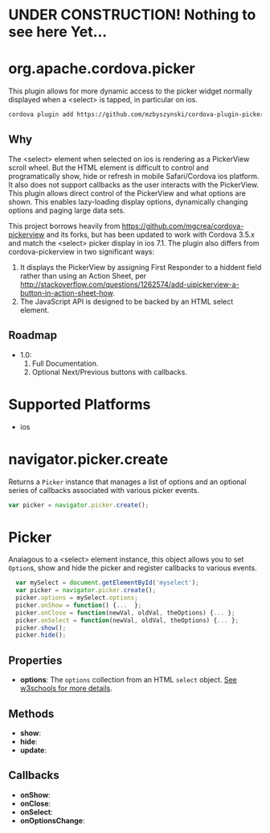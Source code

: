 # UNDER CONSTRUCTION! Nothing to see here Yet...



# org.apache.cordova.picker
This plugin allows for more dynamic access to the picker widget normally displayed when a &lt;select&gt; is tapped, in particular on ios.
```sh
cordova plugin add https://github.com/mzbyszynski/cordova-plugin-picker.git
```
## Why
The &lt;select&gt; element when selected on ios is rendering as a PickerView scroll wheel. But the HTML element is difficult to control and programatically show, hide or refresh in mobile Safari/Cordova ios platform. It also does not support callbacks 
as the user interacts with the PickerView. This plugin allows direct control of the PickerView and what options are shown. This enables lazy-loading display options, dynamically changing options and paging large data sets.

This project borrows heavily from https://github.com/mgcrea/cordova-pickerview and its forks, but has been updated to work with Cordova 3.5.x and match the &lt;select&gt; picker display in ios 7.1. The plugin also differs from cordova-pickerview in two significant ways:

  1. It displays the PickerView by assigning First Responder to a hiddent field rather than using an Action Sheet, per   http://stackoverflow.com/questions/1262574/add-uipickerview-a-button-in-action-sheet-how.
  2. The JavaScript API is designed to be backed by an HTML select element.

## Roadmap
* 1.0:
  1. Full Documentation.
  2. Optional Next/Previous buttons with callbacks.

# Supported Platforms
- ios

# navigator.picker.create
Returns a `Picker` instance that manages a list of options and an optional series of callbacks associated with various picker events.
```JavaScript
var picker = navigator.picker.create();
```

# Picker
Analagous to a &lt;select&gt; element instance, this object allows you to set `Option`s, show and hide the picker and register callbacks to various events.
```JavaScript
  var mySelect = document.getElementById('myselect');
  var picker = navigator.picker.create();
  picker.options = mySelect.options;
  picker.onShow = function() {...  };
  picker.onClose = function(newVal, oldVal, theOptions) {... };
  picker.onSelect = function(newVal, oldVal, theOptions) {... };
  picker.show();
  picker.hide();
```

## Properties
- __options__: The `options` collection from an HTML `select` object. [See w3schools for more details](http://www.w3schools.com/jsref/coll_select_options.asp).

## Methods
- __show__:
- __hide__:
- __update__:

## Callbacks

- __onShow__: 
- __onClose__:
- __onSelect__:
- __onOptionsChange__:
